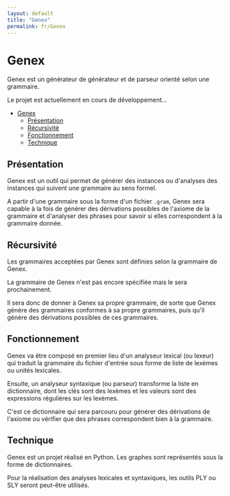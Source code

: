 ```yaml
---
layout: default
title: "Genex"
permalink: fr/Genex
---
```


# Genex
Genex est un générateur de générateur et de parseur orienté selon une grammaire.

Le projet est actuellement en cours de développement...

* [Genex](#genex)
    * [Présentation](#présentation)
    * [Récursivité](#récursivité)
    * [Fonctionnement](#fonctionnement)
    * [Technique](#technique)

<!-- table of contents created by Adrian Bonnet, see https://github.com/Relex12/Markdown-Table-of-Contents for more -->

## Présentation

Genex est un outil qui permet de générer des instances ou d'analyses des instances qui suivent une grammaire au sens formel.

A partir d'une grammaire sous la forme d'un fichier `.gram`, Genex sera capable à la fois de générer des dérivations possibles de l'axiome de la grammaire et d'analyser des phrases pour savoir si elles correspondent à la grammaire donnée.

## Récursivité

Les grammaires acceptées par Genex sont définies selon la grammaire de Genex.

La grammaire de Genex n'est pas encore spécifiée mais le sera prochainement.

Il sera donc de donner à Genex sa propre grammaire, de sorte que Genex génère des grammaires conformes à sa propre grammaires, puis qu'il génère des dérivations possibles de ces grammaires.

## Fonctionnement

Genex va être composé en premier lieu d'un analyseur lexical (ou lexeur) qui traduit la grammaire du fichier d'entrée sous forme de liste de lexèmes ou unités lexicales.

Ensuite, un analyseur syntaxique (ou parseur) transforme la liste en dictionnaire, dont les clés sont des lexèmes et les valeurs sont des expressions régulières sur les lexèmes.

C'est ce dictionnaire qui sera parcouru pour générer des dérivations de l'axiome ou vérifier que des phrases correspondent bien à la grammaire.

## Technique

Genex est un projet réalisé en Python. Les graphes sont représentés sous la forme de dictionnaires.

Pour la réalisation des analyses lexicales et syntaxiques, les outils PLY ou SLY seront peut-être utilisés.
